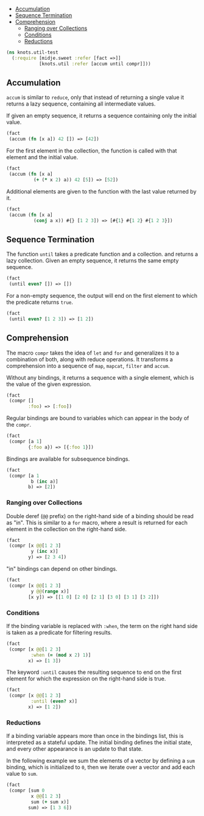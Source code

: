   * [Accumulation](#accumulation)
  * [Sequence Termination](#sequence-termination)
  * [Comprehension](#comprehension)
    * [Ranging over Collections](#ranging-over-collections)
    * [Conditions](#conditions)
    * [Reductions](#reductions)
```clojure
(ns knots.util-test
  (:require [midje.sweet :refer [fact =>]]
            [knots.util :refer [accum until compr]]))

```
## Accumulation

`accum` is similar to `reduce`, only that instead of returning a single value
it returns a lazy sequence, containing all intermediate values.

If given an empty sequence, it returns a sequence containing only the initial
value.
```clojure
(fact
 (accum (fn [x a]) 42 []) => [42])

```
For the first element in the collection, the function is called with that
element and the initial value.
```clojure
(fact
 (accum (fn [x a]
          (+ (* x 2) a)) 42 [5]) => [52])

```
Additional elements are given to the function with the last value returned by
it.
```clojure
(fact
 (accum (fn [x a]
          (conj a x)) #{} [1 2 3]) => [#{1} #{1 2} #{1 2 3}])

```
## Sequence Termination

The function `until` takes a predicate function and a collection. and returns
a lazy collection. Given an empty sequence, it returns the same empty
sequence.
```clojure
(fact
 (until even? []) => [])

```
For a non-empty sequence, the output will end on the first element to which
the predicate returns `true`.
```clojure
(fact
 (until even? [1 2 3]) => [1 2])

```
## Comprehension

The macro `compr` takes the idea of `let` and `for` and generalizes it to a
combination of both, along with reduce operations. It transforms a
comprehension into a sequence of `map`, `mapcat`, `filter` and `accum`.

Without any bindings, it returns a sequence with a single element, which is
the value of the given expression.
```clojure
(fact
 (compr []
        :foo) => [:foo])

```
Regular bindings are bound to variables which can appear in the body of the
`compr`.
```clojure
(fact
 (compr [a 1]
        {:foo a}) => [{:foo 1}])

```
Bindings are available for subsequence bindings.
```clojure
(fact
 (compr [a 1
         b (inc a)]
        b) => [2])

```
### Ranging over Collections

Double deref (`@@` prefix) on the right-hand side of a binding should be read
as "in". This is similar to a `for` macro, where a result is returned for
each element in the collection on the right-hand side.
```clojure
(fact
 (compr [x @@[1 2 3]
         y (inc x)]
        y) => [2 3 4])

```
"in" bindings can depend on other bindings.
```clojure
(fact
 (compr [x @@[1 2 3]
         y @@(range x)]
        [x y]) => [[1 0] [2 0] [2 1] [3 0] [3 1] [3 2]])

```
### Conditions

If the binding variable is replaced with `:when`, the term on the right hand
side is taken as a predicate for filtering results.
```clojure
(fact
 (compr [x @@[1 2 3]
         :when (= (mod x 2) 1)]
        x) => [1 3])

```
The keyword `:until` causes the resulting sequence to end on the first
element for which the expression on the right-hand side is true.
```clojure
(fact
 (compr [x @@[1 2 3]
         :until (even? x)]
        x) => [1 2])

```
### Reductions

If a binding variable appears more than once in the bindings list, this is
interpreted as a stateful update. The initial binding defines the initial
state, and every other appearance is an update to that state.

In the following example we sum the elements of a vector by defining a `sum`
binding, which is initialized to `0`, then we iterate over a vector and add
each value to `sum`.
```clojure
(fact
 (compr [sum 0
         x @@[1 2 3]
         sum (+ sum x)]
        sum) => [1 3 6])
```

